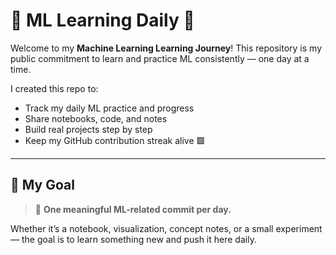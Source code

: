 
# 🧠 ML Learning Daily 🚀

Welcome to my **Machine Learning Learning Journey**! This repository is my public commitment to learn and practice ML consistently — one day at a time.

I created this repo to:
- Track my daily ML practice and progress
- Share notebooks, code, and notes
- Build real projects step by step
- Keep my GitHub contribution streak alive 🟩

---

## 📅 My Goal

> 📌 **One meaningful ML-related commit per day.**

Whether it’s a notebook, visualization, concept notes, or a small experiment — the goal is to learn something new and push it here daily.



